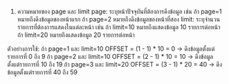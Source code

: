1. ความหมายของ page และ limit
page: ระบุหน้าปัจจุบันที่ต้องการดึงข้อมูล เช่น
ถ้า page=1 หมายถึงดึงข้อมูลของหน้าแรก
ถ้า page=2 หมายถึงดึงข้อมูลของหน้าที่สอง
limit: ระบุจำนวนรายการที่ต้องการแสดงในแต่ละหน้า เช่น
ถ้า limit=10 หมายถึงแสดงข้อมูล 10 รายการต่อหน้า
ถ้า limit=20 หมายถึงแสดงข้อมูล 20 รายการต่อหน้า

ตัวอย่างการใช้:
ถ้า page=1 และ limit=10
OFFSET = (1 - 1) * 10 = 0 → ดึงข้อมูลตั้งแต่รายการที่ 0 ถึง 9
ถ้า page=2 และ limit=10
OFFSET = (2 - 1) * 10 = 10 → ดึงข้อมูลตั้งแต่รายการที่ 10 ถึง 19
ถ้า page=3 และ limit=20
OFFSET = (3 - 1) * 20 = 40 → ดึงข้อมูลตั้งแต่รายการที่ 40 ถึง 59

